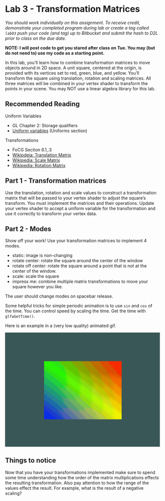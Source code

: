 # Lab 3 - Transformation Matrices

*You should work individually on this assignment. To receive credit,
demonstrate your
completed program during lab or create a tag called `lab03` push your
code (and tag) up to Bitbucket and submit the hash to D2L prior to class on
the due date.*

**NOTE: I will post code to get you stared after class on Tue.  You may (but do
not need to) use my code as a starting point.**

In this lab, you’ll learn how to combine transformation matrices to move objects
around in 2D space. A unit square, centered at the origin, is provided with its
vertices set to red, green, blue, and yellow.  You’ll transform the square using
translation, rotation and scaling matrices.  All three matrices will be combined
in your vertex shader to transform the points in your scene.  You may NOT use a
linear algebra library for this lab.

## Recommended Reading

Uniform Variables

* GL Chapter 2: Storage qualifiers
* [Uniform variables](https://learnopengl.com/Getting-started/Shaders) (Uniforms section)

Transformations

* FoCG Section 6.1,.3
* [Wikipdeia: Translation Matrix](https://en.wikipedia.org/wiki/Translation_%28geometry%29)
* [Wikipedia: Scale Matrix](http://en.wikipedia.org/wiki/Scaling_%28geometry%29)
* [Wikipedia: Rotation Matrix](https://en.wikipedia.org/wiki/Rotation_matrix)

## Part 1 - Transformation matrices

Use the translation, rotation and scale values to construct a transformation
matrix that will be passed to your vertex shader to adjust the square’s
transform. You must implement the matrices and their operations.  Update your
vertex shader to accept a uniform variable for the transformation and use it
correctly to transform your vertex data.

## Part 2 - Modes

Show off your work!  Use your transformation matrices to implement 4 modes.

- static: image is non-changing
- rotate center: rotate the square around the center of the window
- rotate off center: rotate the square around a point that is not at the center
  of the window.
- scale: scale the square
- impress me: combine multiple matrix transformations to move your square
  however you like.

The user should change modes on spacebar release.

Some helpful tricks for simple periodic animation is to use `sin` and `cos` of
the time.  You can control speed by scaling the time.  Get the time with
`glfwGetTime()`.

Here is an example in a (very low quality) animated gif.

![example options](./img/example.gif)

## Things to notice

Now that you have your transformations implemented make sure to spend some time
understanding how the order of the matrix multiplications effects the resulting
transformation.  Also pay attention to how the range of the values effect the
result.  For example, what is the result of a negative scaling?

